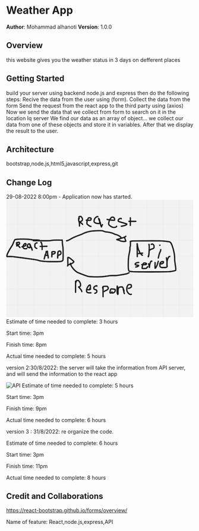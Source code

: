 # Weather App

**Author**: Mohammad alhanoti
**Version**: 1.0.0

## Overview
this website gives you the weather status in 3 days on defferent places

## Getting Started
build your server using backend node.js and express
then do the following steps:
Recive the data from the user using (form).
Collect the data from the form
Send the request from the react app to the third party using (axios)
Now we send the data that we collect from form to search on it in the location Iq server
We find our data as an array of object… we collect our data from one of these objects and store it in variables.
After that we display the result to the user.

## Architecture
bootstrap,node.js,html5,javascript,express,git

## Change Log

29-08-2022 8:00pm - Application now has started.
![Api](./api.jpg )
Estimate of time needed to complete: 3 hours

Start time: 3pm

Finish time: 8pm

Actual time needed to complete: 5 hours

version 2:30/8/2022: the server will take the information from API server, and will send the information to the react app

![API](./API2.jpg)
Estimate of time needed to complete: 5 hours

Start time: 3pm

Finish time: 9pm

Actual time needed to complete: 6 hours

version 3 : 31/8/2022: re organize the code.

Estimate of time needed to complete: 6 hours

Start time: 3pm

Finish time: 11pm

Actual time needed to complete: 8 hours

 ## Credit and Collaborations
 https://react-bootstrap.github.io/forms/overview/

Name of feature: React,node.js,express,API